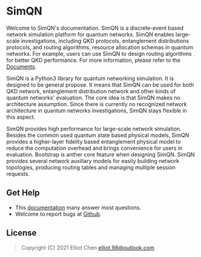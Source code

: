 # SimQN

Welcome to SimQN's documentation. SimQN is a discrete-event based network simulation platform for quantum networks.
SimQN enables large-scale investigations, including QKD protocols, entanglement distributions protocols, and routing algorithms, resource allocation schemas in quantum networks. For example, users can use SimQN to design routing algorithms for better QKD performance. For more information, please refer to the [Documents](https://ertuil.github.io/QuantNetSim/).

SimQN is a Python3 library for quantum networking simulation. It is designed to be general propose. It means that SimQN can be used for both QKD network, entanglement distribution network and other kinds of quantum networks' evaluation. The core idea is that SimQN makes no architecture assumption. Since there is currently no recognized network architecture in quantum networks investigations, SimQN stays flexible in this aspect.

SimQN provides high performance for large-scale network simulation. Besides the common used quantum state based physical models, SimQN provides a higher-layer fidelity based entanglement physical model to reduce the computation overhead and brings convenience for users in evaluation. Bootstrap is anther core feature when designing SimQN. SimQN provides several network auxiliary models for easily building network topologies, producing routing tables and managing multiple session requests.

## Get Help

- This [documentation](https://ertuil.github.io/QuantNetSim/) many answer most questions.
- Welcome to report bugs at [Github](https://github.com/ertuil/QuantNetSim).

## License

> Copyright (C) 2021 Elliot Chen <elliot.98@outlook.com>